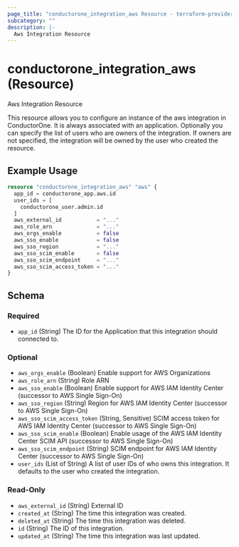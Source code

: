 ```yaml
---
page_title: "conductorone_integration_aws Resource - terraform-provider-conductorone"
subcategory: ""
description: |-
  Aws Integration Resource
---
```


# conductorone_integration_aws (Resource)

Aws Integration Resource

This resource allows you to configure an instance of the aws integration in ConductorOne.
It is always associated with an application. Optionally you can specify the list of users who are owners of the integration.
If owners are not specified, the integration will be owned by the user who created the resource.

## Example Usage

```terraform
resource "conductorone_integration_aws" "aws" {
  app_id = conductorone_app.aws.id
  user_ids = [
    conductorone_user.admin.id
  ]
  aws_external_id           = "..."
  aws_role_arn              = "..."
  aws_orgs_enable           = false
  aws_sso_enable            = false
  aws_sso_region            = "..."
  aws_sso_scim_enable       = false
  aws_sso_scim_endpoint     = "..."
  aws_sso_scim_access_token = "..."
}
```

<!-- schema generated by tfplugindocs -->
## Schema

### Required

- `app_id` (String) The ID for the Application that this integration should connected to.

### Optional

- `aws_orgs_enable` (Boolean) Enable support for AWS Organizations
- `aws_role_arn` (String) Role ARN
- `aws_sso_enable` (Boolean) Enable support for AWS IAM Identity Center (successor to AWS Single Sign-On)
- `aws_sso_region` (String) Region for AWS IAM Identity Center (successor to AWS Single Sign-On)
- `aws_sso_scim_access_token` (String, Sensitive) SCIM access token for AWS IAM Identity Center (successor to AWS Single Sign-On)
- `aws_sso_scim_enable` (Boolean) Enable usage of the AWS IAM Identity Center SCIM API (successor to AWS Single Sign-On)
- `aws_sso_scim_endpoint` (String) SCIM endpoint for AWS IAM Identity Center (successor to AWS Single Sign-On)
- `user_ids` (List of String) A list of user IDs of who owns this integration. It defaults to the user who created the integration.

### Read-Only

- `aws_external_id` (String) External ID
- `created_at` (String) The time this integration was created.
- `deleted_at` (String) The time this integration was deleted.
- `id` (String) The ID of this integration.
- `updated_at` (String) The time this integration was last updated.
